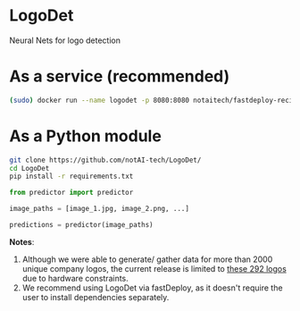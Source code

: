 # LogoDet
Neural Nets for logo detection


# As a service (recommended)
```bash
(sudo) docker run --name logodet -p 8080:8080 notaitech/fastdeploy-recipe:logodet
```

# As a Python module
```bash
git clone https://github.com/notAI-tech/LogoDet/
cd LogoDet
pip install -r requirements.txt
```

```python
from predictor import predictor

image_paths = [image_1.jpg, image_2.png, ...]

predictions = predictor(image_paths)

```

**Notes**:

1. Although we were able to generate/ gather data for more than 2000 unique company logos, the current release is limited to [these 292 logos](https://github.com/notAI-tech/LogoDet/releases/download/292_classes_v1/classes.txt) due to hardware constraints.
2. We recommend using LogoDet via fastDeploy, as it doesn't require the user to install dependencies separately.
